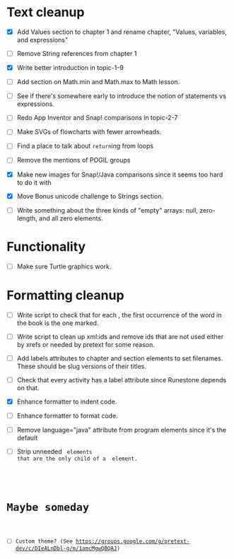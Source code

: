 # Text cleanup

- [x] Add Values section to chapter 1 and rename chapter, "Values, variables, and expressions"

- [ ] Remove String references from chapter 1

- [x] Write better introduction in topic-1-9

- [ ] Add section on Math.min and Math.max to Math lesson.

- [ ] See if there's somewhere early to introduce the notion of statements vs expressions.

- [ ] Redo App Inventor and Snap! comparisons in topic-2-7

- [ ] Make SVGs of flowcharts with fewer arrowheads.

- [ ] Find a place to talk about `return`ing from loops

- [ ] Remove the mentions of POGIL groups

- [x] Make new images for Snap!/Java comparisons since it seems too hard to do
      it with <sidebyside>

- [x] Move Bonus unicode challenge to Strings section.

- [ ] Write something about the three kinds of "empty" arrays: null,
      zero-length, and all zero elements.

# Functionality

- [ ] Make sure Turtle graphics work.

# Formatting cleanup

- [ ] Write script to check that for each <term>, the first occurrence of the
      word in the book is the one marked.

- [ ] Write script to clean up xml:ids and remove ids that are not used either
      by xrefs or needed by pretext for some reason.

- [ ] Add labels attributes to chapter and section elements to set filenames.
      These should be slug versions of their titles.

- [ ] Check that every activity has a label attribute since Runestone depends on that.

- [x] Enhance formatter to indent code.

- [ ] Enhance formatter to format code.

- [ ] Remove language="java" attribute from program elements since it's the default

- [ ] Strip unneeded <code> elements that are the only child of a <program> element.

# Maybe someday

- [ ] Custom theme? (See https://groups.google.com/g/pretext-dev/c/DIeALnDbl-g/m/1amcMgwQBQAJ)

